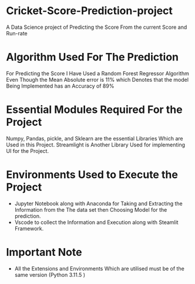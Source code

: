 # Cricket-Score-Prediction-project
A Data Science project of Predicting  the Score From the current Score and Run-rate 
# Algorithm Used For The Prediction
For Predicting the Score I Have Used a Random Forest Regressor Algorithm  Even Though the Mean Absolute 
error is 11% which Denotes that the model Being Implemented has an Accuracy of 89%
# Essential Modules Required For the Project
Numpy, Pandas, pickle, and Sklearn are the essential Libraries Which are Used in this Project.
Streamlight is Another Library Used for implementing UI for the Project.
# Environments Used to Execute the Project
* Jupyter Notebook along with Anaconda for Taking and Extracting the Information from the
  The data set then Choosing Model for the prediction.
* Vscode to collect the Information and Execution along with Steamlit Framework.
# Important Note
* All the Extensions and Environments Which are utilised must be of the same version (Python 3.11.5 )
  
